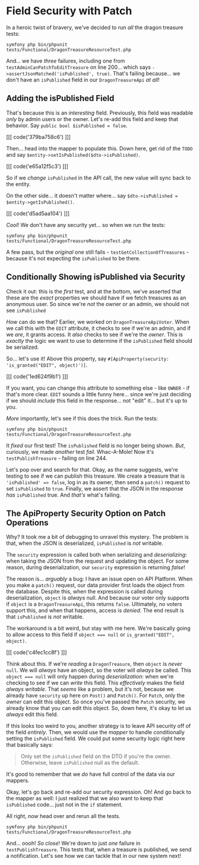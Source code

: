 # Field Security with Patch

In a heroic twist of bravery, we've decided to run *all* the dragon treasure
tests:

```terminal-silent
symfony php bin/phpunit tests/Functional/DragonTreasureResourceTest.php
```

And... we have *three* failures, including one from
`testAdminCanPatchToEditTreasure` on line 200... which says
`->assertJsonMatched('isPublished', true)`. That's failing because... we don't have
an `isPublished` field in our `DragonTreasureApi` *at all*!

## Adding the isPublished Field

That's because this is an *interesting* field. Previously, this field was readable
*only* by admin users or the owner. Let's re-add this field and keep
that behavior. Say `public bool $isPublished = false`.

[[[ code('379ba758c6') ]]]

Then... head into the mapper to populate this. Down here, get rid of the `TODO`
and say `$entity->setIsPublished($dto->isPublished)`.

[[[ code('e65a12f5c3') ]]]

So if we *change* `isPublished` in the API call, the new value will sync back
to the entity.

On the other side... it doesn't matter where... say
`$dto->isPublished = $entity->getIsPublished()`.

[[[ code('d5ad5aa104') ]]]

*Cool*! We don't have any security yet... so when we run the tests:

```terminal-silent
symfony php bin/phpunit tests/Functional/DragonTreasureResourceTest.php
```

A few pass, but the *original* one still fails - `testGetCollectionOfTreasures` -
because it's not expecting the `isPublished` to be there.

## Conditionally Showing isPublished via Security

Check it out: this is the *first* test, and at the bottom, we've asserted that these
are the *exact* properties we should have if we fetch treasures as an anonymous
user. So since we're *not* the owner or an admin, we should not see `isPublished`

*How* can do we that? Earlier, we worked on `DragonTreasureApiVoter`. When we call
this with the `EDIT` attribute, it checks to see if we're an admin, and if we *are*,
it grants access. It *also* checks to see if we're the *owner*. This is *exactly*
the logic we want to use to determine if the `isPublished` field should be serialized.

So... let's use it! Above this property, say
`#[ApiProperty(security: 'is_granted("EDIT", object)')]`.

[[[ code('1ed624f9b1') ]]]

If you want, you can change this attribute to something else - like `OWNER` -
if that's more clear. `EDIT` sounds a little funny here... since we're just deciding
if we should *include* this field in the response... not "edit" it... but it's up
to you.

*More* importantly, let's see if this does the trick. Run the tests:

```terminal-silent
symfony php bin/phpunit tests/Functional/DragonTreasureResourceTest.php
```

It *fixed* our first test! The `isPublished` field is no longer being shown.
*But*, curiously, we made *another* test *fail*. Whac-A-Mole! Now it's
`testPublishTreasure` - failing on line 244.

Let's pop over and search for that. Okay, as the name suggests, we're testing to see
if we can publish this treasure. We create a treasure that is
`'isPublished' => false`, log in as its owner, then send a  `patch()` request
to set `isPublished` to `true`. Finally, we assert that the JSON in the response
*has* `isPublished` true.  And *that's* what's failing.

## The ApiProperty Security Option on Patch Operations

Why? It took me a bit of debugging to unravel this mystery. The problem is that,
when the JSON is deserialized, `isPublished` is *not* writable.

The `security` expression is called both when serializing and *deserializing*:
when taking the JSON from the request and updating the object. For some reason,
during deserialization, our `security` expression is returning *false*!

The reason is... *arguably* a bug:  I have an issue open on API Platform. When
you make a `patch()` request, our data provider first loads the object from
the database. Despite this, when the expression is called during deserialization,
`object` is *always* null. And because our voter only supports if `object` is
a `DragonTreasureApi`, this returns `false`. Ultimately, *no* voters support this,
and when that happens, access is *denied*. The end result is that `isPublished`
is *not* writable.

The workaround is a bit weird, but stay with me here. We're basically
going to allow access to this field if `object === null` or
`is_granted("EDIT", object)`.

[[[ code('c4fec1cc8f') ]]]

Think about this. If we're *reading* a `DragonTreasure`, then `object` is
*never* `null`. We will *always* have an object, so the voter will *always* be
called. This `object === null` will only happen during *deserialization*: when we're
checking to see if we can *write* this field. This *effectively* makes the field
*always writable*. That *seems* like a problem, but it's not, because we already
have `security` up here on `Post()` and `Patch()`. For `Patch`, only the *owner*
can edit this object. So once you've passed the `Patch` security, we already know
that you can edit this object. So, down here, it's okay to let us *always* edit
this field.

If this looks too weird to you, another strategy is to leave API security off of
the field *entirely*. Then, we would use the *mapper* to handle conditionally
setting the `isPublished` field. We could put some security logic right here that
basically says:

> Only set the `isPublished` field on the DTO if you're the owner. Otherwise,
> leave `isPublished` null as the default.

It's good to remember that we *do* have full control of the data via our mappers.

Okay, let's go back and re-add our security expression. Oh! And go back to
the mapper as well: I just realized that we also want to keep that `isPublished`
code... just not in the `if` statement.

All right, *now* head over and rerun all the tests.

```terminal-silent
symfony php bin/phpunit tests/Functional/DragonTreasureResourceTest.php
```

And... oooh! *So close*! We're down to just *one* failure in `testPublishTreasure`.
This tests that, when a treasure is published, we send a notification. Let's see
how we can tackle that in our new system next!
